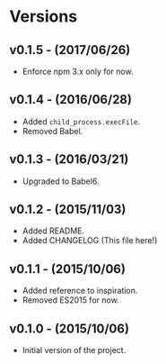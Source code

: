 # Versions

## v0.1.5 - (2017/06/26)

* Enforce npm 3.x only for now.


## v0.1.4 - (2016/06/28)

* Added `child_process.execFile`.
* Removed Babel.


## v0.1.3 - (2016/03/21)

* Upgraded to Babel6.


## v0.1.2 - (2015/11/03)

* Added README.
* Added CHANGELOG (This file here!)


## v0.1.1 - (2015/10/06)

* Added reference to inspiration.
* Removed ES2015 for now.


## v0.1.0 - (2015/10/06)

* Initial version of the project.
